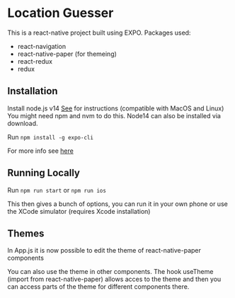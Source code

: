 # Location Guesser

This is a react-native project built using EXPO.
Packages used:
  - react-navigation
  - react-native-paper (for themeing)
  - react-redux
  - redux

## Installation

Install node.js v14
[See](https://tecadmin.net/install-nodejs-with-nvm/) for instructions (compatible with MacOS and Linux)
You might need npm and nvm to do this. Node14 can also be installed via download.

Run `npm install -g expo-cli`

For more info see [here](https://reactnative.dev/docs/environment-setup)

## Running Locally

Run `npm run start` or `npm run ios`

This then gives a bunch of options, you can run it in your own phone or use the XCode simulator (requires Xcode installation)

## Themes

In App.js it is now possible to edit the theme of react-native-paper components

You can also use the theme in other components. The hook useTheme (import from react-native-paper) allows acces to the theme and then you can access parts of the theme for different components there.
